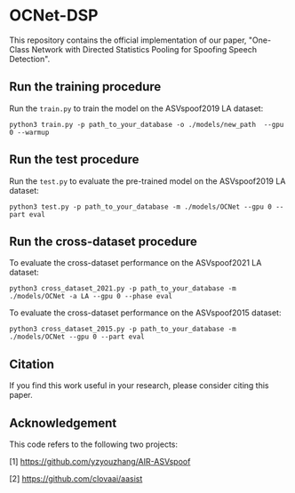 # OCNet-DSP
This repository contains the official implementation of our paper, "One-Class Network with Directed Statistics Pooling for Spoofing Speech Detection".

## Run the training procedure
Run the `train.py` to train the model on the ASVspoof2019 LA dataset:
```
python3 train.py -p path_to_your_database -o ./models/new_path  --gpu 0 --warmup
```
## Run the test procedure
Run the `test.py` to evaluate the pre-trained model on the ASVspoof2019 LA dataset:
```
python3 test.py -p path_to_your_database -m ./models/OCNet --gpu 0 --part eval
```
## Run the cross-dataset procedure
To evaluate the cross-dataset performance on the ASVspoof2021 LA dataset:
```
python3 cross_dataset_2021.py -p path_to_your_database -m ./models/OCNet -a LA --gpu 0 --phase eval
```

To evaluate the cross-dataset performance on the ASVspoof2015 dataset:
```
python3 cross_dataset_2015.py -p path_to_your_database -m ./models/OCNet --gpu 0 --part eval
```


## Citation
If you find this work useful in your research, please consider citing this paper.

## Acknowledgement
This code refers to the following two projects:

[1] https://github.com/yzyouzhang/AIR-ASVspoof

[2] https://github.com/clovaai/aasist
